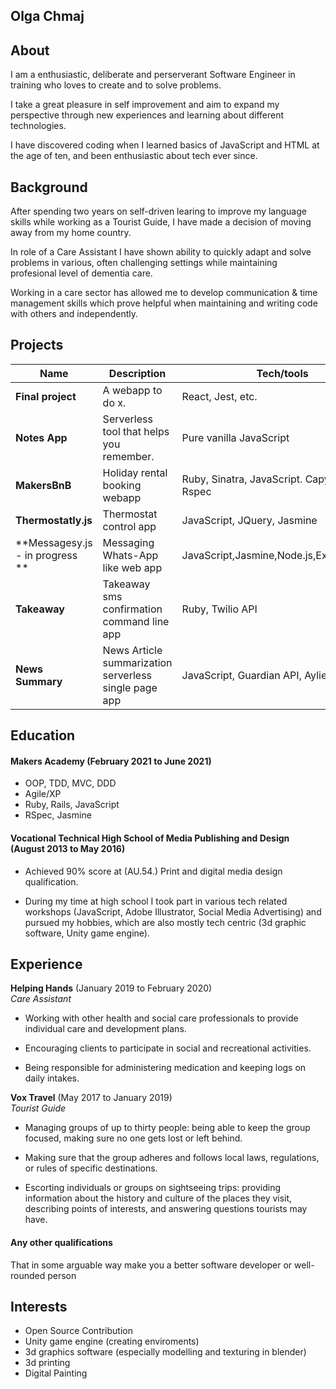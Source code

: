 ## Olga Chmaj

## About
I am a enthusiastic, deliberate and perserverant Software Engineer in training who loves to create and to solve problems.

I take a great pleasure in self improvement and aim to expand my perspective through new experiences and learning about different technologies.

I have discovered coding when I learned basics of JavaScript and HTML at the age of ten, and been enthusiastic about tech ever since. 

## Background

After spending two years on self-driven learing to improve my language skills while working 
as a Tourist Guide, I have made a decision of moving away from my home country.

In role of a Care Assistant I have shown ability to quickly adapt and solve problems in various,
often challenging settings while maintaining profesional level of dementia care.

Working in a care sector has allowed me to develop communication & time management skills
which prove helpful when maintaining and writing code with others and independently.




## Projects

| Name                         | Description       | Tech/tools        |
| ---------------------------- | ----------------- | ----------------- |
| **Final project**            | A webapp to do x. | React, Jest, etc. |
| **Notes App**                | Serverless tool that helps you remember. | Pure vanilla JavaScript|
| **MakersBnB**                | Holiday rental booking webapp | Ruby, Sinatra, JavaScript. Capybara, Rspec|
| **Thermostatly.js**          | Thermostat control app | JavaScript, JQuery, Jasmine|
| **Messagesy.js - in progress **             | Messaging Whats-App like web app| JavaScript,Jasmine,Node.js,Express,React| 
| **Takeaway**                 | Takeaway sms confirmation command line app | Ruby, Twilio API|
| **News Summary**             | News Article summarization serverless single page app| JavaScript, Guardian API, Aylien API|



## Education

#### Makers Academy (February 2021 to June 2021)

- OOP, TDD, MVC, DDD
- Agile/XP
- Ruby, Rails, JavaScript
- RSpec, Jasmine

#### Vocational Technical High School of Media Publishing and Design (August 2013 to May 2016)

- Achieved 90% score at (AU.54.) Print and digital media design qualification.

- During my time at high school I took part in various tech related workshops (JavaScript, Adobe Illustrator, Social Media Advertising) and pursued my hobbies, which are also     mostly tech centric (3d graphic software, Unity game engine).

## Experience

**Helping Hands** (January 2019 to February 2020)  
_Care Assistant_

- Working with other health and social care professionals to provide
  individual care and development plans. 
  
- Encouraging clients to participate in social and recreational activities. 

- Being responsible for administering medication and keeping logs on daily intakes.


**Vox Travel** (May 2017 to January 2019)  
_Tourist Guide_

- Managing groups of up to thirty people: being able to keep the group focused,
  making sure no one gets lost or left behind.

- Making sure that the group adheres and follows local laws,
  regulations, or rules of specific destinations.

- Escorting individuals or groups on sightseeing trips: providing
  information about the history and culture of the places they visit,
  describing points of interests, and answering questions tourists may have.

#### Any other qualifications

That in some arguable way make you a better software developer or well-rounded person

## Interests
- Open Source Contribution 
- Unity game engine (creating enviroments)
- 3d graphics software (especially modelling and texturing in blender)
- 3d printing
- Digital Painting
